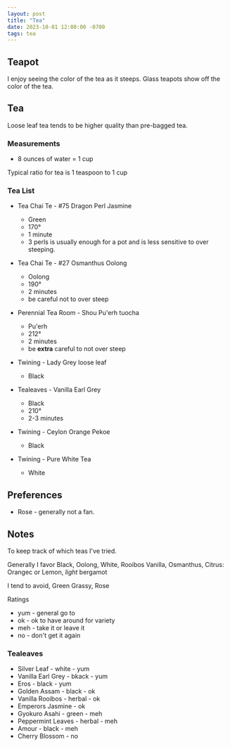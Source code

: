 ```yaml
---
layout: post
title: "Tea"
date: 2023-10-01 12:00:00 -0700
tags: tea
---
```



## Teapot

I enjoy seeing the color of the tea as it steeps. Glass teapots show off the color of the tea.

## Tea

Loose leaf tea tends to be higher quality than pre-bagged tea.

### Measurements

- 8 ounces of water = 1 cup

Typical ratio for tea is 1 teaspoon to 1 cup

### Tea List

- Tea Chai Te - #75 Dragon Perl Jasmine
    - Green
    - 170°
    - 1 minute
    - 3 perls is usually enough for a pot and is less sensitive to over steeping.

- Tea Chai Te - #27 Osmanthus Oolong
    - Oolong
    - 190°
    - 2 minutes
    - be careful not to over steep

- Perennial Tea Room - Shou Pu'erh tuocha
    - Pu'erh
    - 212°
    - 2 minutes
    - be __extra__ careful to not over steep

- Twining - Lady Grey loose leaf
    - Black

- Tealeaves - Vanilla Earl Grey
    - Black
    - 210°
    - 2-3 minutes

- Twining - Ceylon Orange Pekoe
    - Black

- Twining - Pure White Tea
    - White

## Preferences

- Rose - generally not a fan.

## Notes

To keep track of which teas I've tried.

Generally I favor Black, Oolong, White, Rooibos
Vanilla, Osmanthus, Citrus: Orangec or Lemon, _light_ bergamot

I tend to avoid, Green
 Grassy, Rose

Ratings

- yum - general go to
- ok - ok to have around for variety
- meh - take it or leave it
- no - don't get it again

### Tealeaves

- Silver Leaf - white - yum
- Vanilla Earl Grey - bkack - yum
- Eros - black - yum
- Golden Assam - black - ok
- Vanilla Rooibos - herbal - ok
- Emperors Jasmine - ok
- Gyokuro Asahi - green - meh
- Peppermint Leaves - herbal - meh
- Amour - black - meh
- Cherry Blossom - no